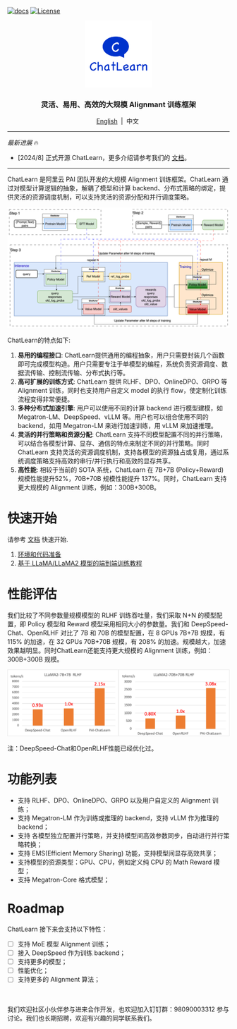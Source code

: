
[![docs](https://img.shields.io/badge/docs-latest-brightgreen.svg)](https://chatlearn.readthedocs.io/zh-cn/latest/)
[![License](https://img.shields.io/badge/License-Apache%202.0-blue.svg)](https://github.com/alibaba/ChatLearn/blob/main/LICENSE)

<p align="center">
  <picture>
    <img alt="ChatLearn" src="docs/images/logo.jpg" width=30%>
  </picture>
</p>

<h3 align="center">
灵活、易用、高效的大规模 Alignmant 训练框架
</h3>
<p align="center">
        <a href="README.md">English</a>&nbsp |  &nbsp中文&nbsp
</p>

---

*最新进展* 🔥
- [2024/8] 正式开源 ChatLearn，更多介绍请参考我们的 [文档](docs/zh/chatlearn.md)。

---

ChatLearn 是阿里云 PAI 团队开发的大规模 Alignment 训练框架。ChatLearn 通过对模型计算逻辑的抽象，解耦了模型和计算 backend、分布式策略的绑定，提供灵活的资源调度机制，可以支持灵活的资源分配和并行调度策略。

![RLHF Flow](docs/images/rlhf.png)

ChatLearn的特点如下:
1. **易用的编程接口**: ChatLearn提供通用的编程抽象，用户只需要封装几个函数即可完成模型构造。用户只需要专注于单模型的编程，系统负责资源调度、数据流传输、控制流传输、分布式执行等。
2. **高可扩展的训练方式**: ChatLearn 提供 RLHF、DPO、OnlineDPO、GRPO 等 Alignment 训练，同时也支持用户自定义 model 的执行 flow，使定制化训练流程变得非常便捷。
3. **多种分布式加速引擎**: 用户可以使用不同的计算 backend 进行模型建模，如 Megatron-LM、DeepSpeed、vLLM 等。用户也可以组合使用不同的 backend，如用 Megatron-LM 来进行加速训练，用 vLLM 来加速推理。
4. **灵活的并行策略和资源分配**: ChatLearn 支持不同模型配置不同的并行策略，可以结合各模型计算、显存、通信的特点来制定不同的并行策略。同时 ChatLearn 支持灵活的资源调度机制，支持各模型的资源独占或复用，通过系统调度策略支持高效的串行/并行执行和高效的显存共享。
5. **高性能**: 相较于当前的 SOTA 系统，ChatLearn 在 7B+7B (Policy+Reward) 规模性能提升52%，70B+70B 规模性能提升 137%。同时，ChatLearn 支持更大规模的 Alignment 训练，例如：300B+300B。

# 快速开始

请参考 [文档](https://chatlearn.readthedocs.io/zh-cn/latest/) 快速开始.

1. [环境和代码准备](docs/zh/installation.md)
2. [基于 LLaMA/LLaMA2 模型的端到端训练教程](docs/zh/tutorial/tutorial_llama2.md)


# 性能评估

我们比较了不同参数量规模模型的 RLHF 训练吞吐量，我们采取 N+N 的模型配置，即 Policy 模型和 Reward 模型采用相同大小的参数量。我们和 DeepSpeed-Chat、OpenRLHF 对比了 7B 和 70B 的模型配置，在 8 GPUs 7B+7B 规模，有 115% 的加速，在 32 GPUs 70B+70B 规模，有 208% 的加速。规模越大，加速效果越明显。同时ChatLearn还能支持更大规模的 Alignment 训练，例如：300B+300B 规模。


![Compare Performance](docs/images/perf.png)

注：DeepSpeed-Chat和OpenRLHF性能已经优化过。

# 功能列表

- 支持 RLHF、DPO、OnlineDPO、GRPO 以及用户自定义的 Alignment 训练；
- 支持 Megatron-LM 作为训练或推理的 backend，支持 vLLM 作为推理的 backend；
- 支持 各模型独立配置并行策略，并支持模型间高效参数同步，自动进行并行策略转换；
- 支持 EMS(Efficient Memory Sharing) 功能，支持模型间显存高效共享；
- 支持模型的资源类型：GPU、CPU，例如定义纯 CPU 的 Math Reward 模型；
- 支持 Megatron-Core 格式模型；

# Roadmap

ChatLearn 接下来会支持以下特性：
- [ ] 支持 MoE 模型 Alignment 训练；
- [ ] 接入 DeepSpeed 作为训练 backend；
- [ ] 支持更多的模型；
- [ ] 性能优化；
- [ ] 支持更多的 Alignment 算法；

<br><br>
我们欢迎社区小伙伴参与进来合作开发，也欢迎加入钉钉群：98090003312 参与讨论。我们也长期招聘，欢迎有兴趣的同学联系我们。

